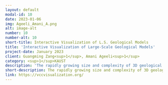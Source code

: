 ```yaml
---
layout: default
modal-id: 10
date: 2023-01-06
img: Ageeli_Amani_A.png
alt: image-alt
number: 10
number-alt: 10
short-title: Interactive Visualization of L.S. Geological Models
title: 'Interactive Visualization of Large-Scale Geological Models'
project-date: January 2023
client: Guangming Zang<sup>1</sup>, Amani Ageeli<sup>1</sup>
category: <sup>1</sup>KAUST
description: 'The rapidly growing size and complexity of 3D geological models has increased the need for level-of-detail techniques and compact encodings to facilitate interactive visualization and data analysis. In this collaboration with Saudi Aramco, we employ advanced techniques, such as level-of-detail and display-aware rendering, out-of-core data processing, and cutting-edge GPU technologies, to handle datasets with up to one trillion data points. Additionally, we present a probabilistic framework to decouple all dimensions of multivariate joint range queries to query any subset of attributes efficiently. Since our framework does not limit query accuracy to a fixed spatial subdivision, queries are jointly evaluated at the finest data granularity, even when a multi-resolution strategy is used for visualization.'
short-description: The rapidly growing size and complexity of 3D geological models has increased the need for level-of-detail techniques and compact encodings to facilitate.
link: https://vccvisualization.org/
---
```

